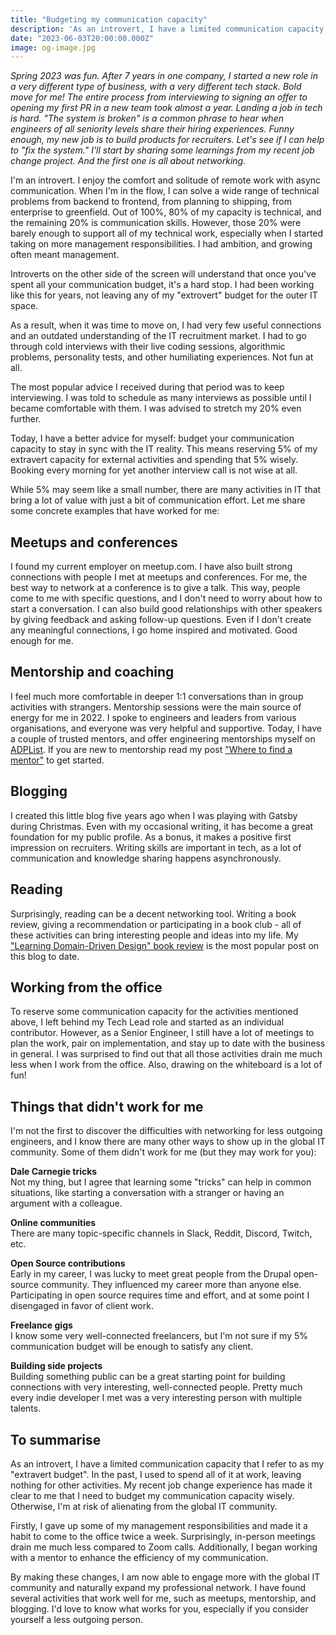 ```yaml
---
title: "Budgeting my communication capacity"
description: 'As an introvert, I have a limited communication capacity that I refer to as my "extravert budget". In this post, I will share how I learned to spend it more wisely in order to stay in sync with the IT reality.'
date: "2023-06-03T20:00:00.000Z"
image: og-image.jpg
---
```


*Spring 2023 was fun. After 7 years in one company, I started a new role in a very different type of business, with a very different tech stack. Bold move for me! The entire process from interviewing to signing an offer to opening my first PR in a new team took almost a year. Landing a job in tech is hard. "The system is broken" is a common phrase to hear when engineers of all seniority levels share their hiring experiences. Funny enough, my new job is to build products for recruiters. Let's see if I can help to "fix the system." I'll start by sharing some learnings from my recent job change project. And the first one is all about networking.*

I'm an introvert. I enjoy the comfort and solitude of remote work with async communication. When I'm in the flow, I can solve a wide range of technical problems from backend to frontend, from planning to shipping, from enterprise to greenfield. Out of 100%, 80% of my capacity is technical, and the remaining 20% is communication skills. However, those 20% were barely enough to support all of my technical work, especially when I started taking on more management responsibilities. I had ambition, and growing often meant management.

Introverts on the other side of the screen will understand that once you've spent all your communication budget, it's a hard stop. I had been working like this for years, not leaving any of my "extrovert" budget for the outer IT space.

As a result, when it was time to move on, I had very few useful connections and an outdated understanding of the IT recruitment market. I had to go through cold interviews with their live coding sessions, algorithmic problems, personality tests, and other humiliating experiences. Not fun at all.

The most popular advice I received during that period was to keep interviewing. I was told to schedule as many interviews as possible until I became comfortable with them. I was advised to stretch my 20% even further.

Today, I have a better advice for myself: budget your communication capacity to stay in sync with the IT reality.
This means reserving 5% of my extravert capacity for external activities and spending that 5% wisely. Booking every morning for yet another interview call is not wise at all.

While 5% may seem like a small number, there are many activities in IT that bring a lot of value with just a bit of communication effort. Let me share some concrete examples that have worked for me:

## Meetups and conferences

I found my current employer on meetup.com. I have also built strong connections with people I met at meetups and conferences. For me, the best way to network at a conference is to give a talk. This way, people come to me with specific questions, and I don't need to worry about how to start a conversation. I can also build good relationships with other speakers by giving feedback and asking follow-up questions. Even if I don't create any meaningful connections, I go home inspired and motivated. Good enough for me.

## Mentorship and coaching

I feel much more comfortable in deeper 1:1 conversations than in group activities with strangers. Mentorship sessions were the main source of energy for me in 2022. I spoke to engineers and leaders from various organisations, and  everyone was very helpful and supportive. Today, I have a couple of trusted mentors, and offer engineering mentorships myself on [ADPList](https://adplist.org/mentors/kate-marshalkina). If you are new to mentorship read my post ["Where to find a mentor"](https://kalabro.tech/where-to-find-mentor-2023/) to get started.

## Blogging

I created this little blog five years ago when I was playing with Gatsby during Christmas. Even with my occasional writing, it has become a great foundation for my public profile. As a bonus, it makes a positive first impression on recruiters. Writing skills are important in tech, as a lot of communication and knowledge sharing happens asynchronously.

## Reading

Surprisingly, reading can be a decent networking tool. Writing a book review, giving a recommendation or participating in a book club - all of these activities can bring interesting people and ideas into my life. My ["Learning Domain-Driven Design" book review](https://kalabro.tech/learning-domain-driven-design-book/) is the most popular post on this blog to date.

## Working from the office

To reserve some communication capacity for the activities mentioned above, I left behind my Tech Lead role and started as an individual contributor. However, as a Senior Engineer, I still have a lot of meetings to plan the work, pair on implementation, and stay up to date with the business in general. I was surprised to find out that all those activities drain me much less when I work from the office. Also, drawing on the whiteboard is a lot of fun!

## Things that didn't work for me

I'm not the first to discover the difficulties with networking for less outgoing engineers, and I know there are many other ways to show up in the global IT community. Some of them didn't work for me (but they may work for you):

**Dale Carnegie tricks**  
Not my thing, but I agree that learning some "tricks" can help in common situations, like starting a conversation with a stranger or having an argument with a colleague.

**Online communities**  
There are many topic-specific channels in Slack, Reddit, Discord, Twitch, etc.

**Open Source contributions**  
Early in my career, I was lucky to meet great people from the Drupal open-source community. They influenced my career more than anyone else. Participating in open source requires time and effort, and at some point I disengaged in favor of client work.

**Freelance gigs**  
I know some very well-connected freelancers, but I'm not sure if my 5% communication budget will be enough to satisfy any client.

**Building side projects**  
Building something public can be a great starting point for building connections with very interesting, well-connected people. Pretty much every indie developer I met was a very interesting person with multiple talents.

## To summarise

As an introvert, I have a limited communication capacity that I refer to as my "extravert budget". In the past, I used to spend all of it at work, leaving nothing for other activities. My recent job change experience has made it clear to me that I need to budget my communication capacity wisely. Otherwise, I'm at risk of alienating from the global IT community.

Firstly, I gave up some of my management responsibilities and made it a habit to come to the office twice a week. Surprisingly, in-person meetings drain me much less compared to Zoom calls. Additionally, I began working with a mentor to enhance the efficiency of my communication.

By making these changes, I am now able to engage more with the global IT community and naturally expand my professional network. I have found several activities that work well for me, such as meetups, mentorship, and blogging. I'd love to know what works for you, especially if you consider yourself a less outgoing person.